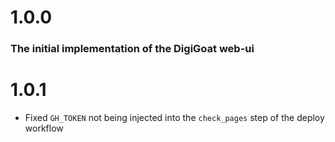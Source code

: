 # 1.0.0
### The initial implementation of the DigiGoat web-ui

# 1.0.1
* Fixed `GH_TOKEN` not being injected into the `check_pages` step of the deploy workflow
